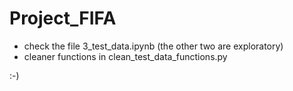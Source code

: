 # Project_FIFA

- check the file 3_test_data.ipynb (the other two are exploratory)
- cleaner functions in clean_test_data_functions.py  

:-)
